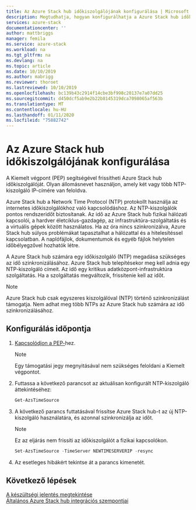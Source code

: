 ```yaml
---
title: Az Azure Stack hub időkiszolgálójának konfigurálása | Microsoft Docs
description: Megtudhatja, hogyan konfigurálhatja a Azure Stack hub időkiszolgálóját.
services: azure-stack
documentationcenter: ''
author: mattbriggs
manager: femila
ms.service: azure-stack
ms.workload: na
ms.tgt_pltfrm: na
ms.devlang: na
ms.topic: article
ms.date: 10/10/2019
ms.author: mabrigg
ms.reviewer: thoroet
ms.lastreviewed: 10/10/2019
ms.openlocfilehash: bc139b43c2914f14cbe3bf998c20137e7a07dd25
ms.sourcegitcommit: d450dcf5ab9e2b22b8145319dca7098065af563b
ms.translationtype: MT
ms.contentlocale: hu-HU
ms.lasthandoff: 01/11/2020
ms.locfileid: "75882742"
---
```

# <a name="configure-the-time-server-for-azure-stack-hub"></a>Az Azure Stack hub időkiszolgálójának konfigurálása

A Kiemelt végpont (PEP) segítségével frissítheti Azure Stack hub időkiszolgálóját. Olyan állomásnevet használjon, amely két vagy több NTP-kiszolgáló IP-címére van feloldva.

Azure Stack hub a Network Time Protocol (NTP) protokollt használja az internetes időkiszolgálókhoz való kapcsolódáshoz. Az NTP-kiszolgálók pontos rendszeridőt biztosítanak. Az idő az Azure Stack hub fizikai hálózati kapcsolói, a hardver életciklus-gazdagép, az infrastruktúra-szolgáltatás és a virtuális gépek között használatos. Ha az óra nincs szinkronizálva, Azure Stack hub súlyos problémákat tapasztalhat a hálózattal és a hitelesítéssel kapcsolatban. A naplófájlok, dokumentumok és egyéb fájlok helytelen időbélyegzővel hozhatók létre.

A Azure Stack hub számára egy időkiszolgáló (NTP) megadása szükséges az idő szinkronizálásához. Azure Stack hub telepítésekor meg kell adnia egy NTP-kiszolgáló címeit. Az idő egy kritikus adatközpont-infrastruktúra szolgáltatás. Ha a szolgáltatás megváltozik, frissítenie kell az időt.

> [!NOTE]
> Azure Stack hub csak egyszeres kiszolgálóval (NTP) történő szinkronizálást támogatja. Nem adhat meg több NTPs az Azure Stack hub számára az idő szinkronizálásához.

## <a name="configure-time"></a>Konfigurálás időpontja

1. [Kapcsolódjon a PEP-](azure-stack-privileged-endpoint.md)hez. 
    > [!Note]  
    > Egy támogatási jegy megnyitásával nem szükséges feloldani a Kiemelt végpontot.

2. Futtassa a következő parancsot az aktuálisan konfigurált NTP-kiszolgáló áttekintéséhez:

    ```PowerShell
    Get-AzsTimeSource
    ```

3. A következő parancs futtatásával frissítse Azure Stack hub-t az új NTP-kiszolgáló használatára, és azonnal szinkronizálja az időt.

    > [!Note]  
    > Ez az eljárás nem frissíti az időkiszolgálót a fizikai kapcsolókon.

    ```PowerShell
    Set-AzsTimeSource -TimeServer NEWTIMESERVERIP -resync
    ```

4. Az esetleges hibákért tekintse át a parancs kimenetét.


## <a name="next-steps"></a>Következő lépések

[A készültségi jelentés megtekintése](azure-stack-validation-report.md)  
[Általános Azure Stack hub integrációs szempontjai](azure-stack-datacenter-integration.md)  
